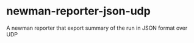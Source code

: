 # newman-reporter-json-udp

A newman reporter that export summary of the run in JSON format over UDP
